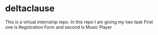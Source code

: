 # deltaclause
This is a virtual internship repo. In this repo I am giving my two task First one is Registration Form and second is Music Player 
